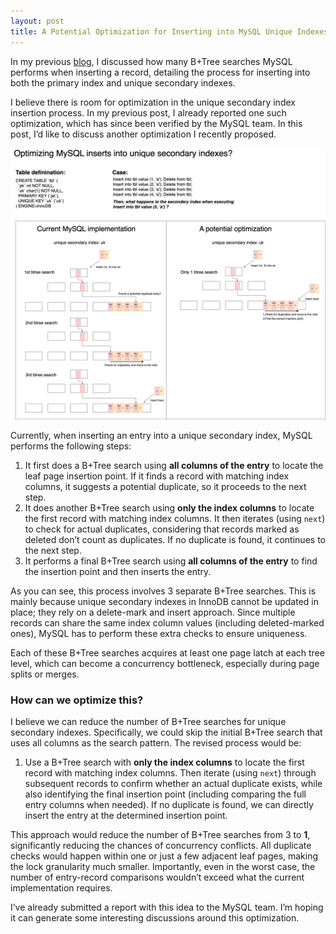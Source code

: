 ```yaml
---
layout: post
title: A Potential Optimization for Inserting into MySQL Unique Indexes
---
```


In my previous [blog](https://kernelmaker.github.io/btr_search), I discussed how many B+Tree searches MySQL performs when inserting a record, detailing the process for inserting into both the primary index and unique secondary indexes. 

I believe there is room for optimization in the unique secondary index insertion process. In my previous post, I already reported one such optimization, which has since been verified by the MySQL team. In this post, I’d like to discuss another optimization I recently proposed.

<img src="/public/images/2025-06-05/1.png" alt="image-1"/>

Currently, when inserting an entry into a unique secondary index, MySQL performs the following steps:

1. It first does a B+Tree search using **all columns of the entry** to locate the leaf page insertion point. If it finds a record with matching index columns, it suggests a potential duplicate, so it proceeds to the next step.
2. It does another B+Tree search using **only the index columns** to locate the first record with matching index columns. It then iterates (using `next`) to check for actual duplicates, considering that records marked as deleted don’t count as duplicates. If no duplicate is found, it continues to the next step.
3. It performs a final B+Tree search using **all columns of the entry** to find the insertion point and then inserts the entry.

As you can see, this process involves 3 separate B+Tree searches. This is mainly because unique secondary indexes in InnoDB cannot be updated in place; they rely on a delete-mark and insert approach. Since multiple records can share the same index column values (including deleted-marked ones), MySQL has to perform these extra checks to ensure uniqueness.

Each of these B+Tree searches acquires at least one page latch at each tree level, which can become a concurrency bottleneck, especially during page splits or merges.

### How can we optimize this?

I believe we can reduce the number of B+Tree searches for unique secondary indexes. Specifically, we could skip the initial B+Tree search that uses all columns as the search pattern. The revised process would be:

1. Use a B+Tree search with **only the index columns** to locate the first record with matching index columns. Then iterate (using `next`) through subsequent records to confirm whether an actual duplicate exists, while also identifying the final insertion point (including comparing the full entry columns when needed). If no duplicate is found, we can directly insert the entry at the determined insertion point.

This approach would reduce the number of B+Tree searches from 3 to **1**, significantly reducing the chances of concurrency conflicts. All duplicate checks would happen within one or just a few adjacent leaf pages, making the lock granularity much smaller. Importantly, even in the worst case, the number of entry-record comparisons wouldn’t exceed what the current implementation requires.

I’ve already submitted a report with this idea to the MySQL team. I’m hoping it can generate some interesting discussions around this optimization.
